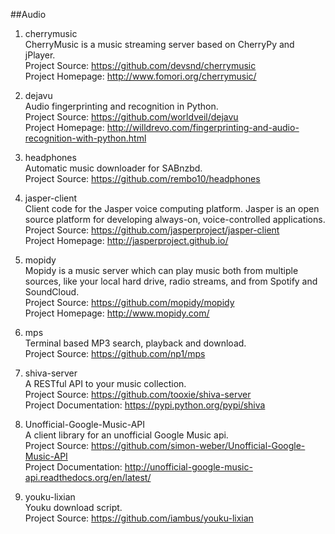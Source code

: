 ##Audio

1. cherrymusic     
CherryMusic is a music streaming server based on CherryPy and jPlayer.     
Project Source: https://github.com/devsnd/cherrymusic    
Project Homepage: http://www.fomori.org/cherrymusic/  

1. dejavu   
Audio fingerprinting and recognition in Python.  
Project Source: https://github.com/worldveil/dejavu   
Project Homepage: http://willdrevo.com/fingerprinting-and-audio-recognition-with-python.html  

1. headphones  
Automatic music downloader for SABnzbd.  
Project Source: https://github.com/rembo10/headphones 

1. jasper-client  
Client code for the Jasper voice computing platform. Jasper is an open source platform for developing always-on, voice-controlled applications.  
Project Source: https://github.com/jasperproject/jasper-client  
Project Homepage: http://jasperproject.github.io/  

1. mopidy  
Mopidy is a music server which can play music both from multiple sources, like your local hard drive, radio streams, and from Spotify and SoundCloud.  
Project Source: https://github.com/mopidy/mopidy  
Project Homepage: http://www.mopidy.com/

1. mps    
Terminal based MP3 search, playback and download.    
Project Source: https://github.com/np1/mps    

1. shiva-server   
A RESTful API to your music collection.   
Project Source: https://github.com/tooxie/shiva-server   
Project Documentation: https://pypi.python.org/pypi/shiva   

1. Unofficial-Google-Music-API  
A client library for an unofficial Google Music api.  
Project Source: https://github.com/simon-weber/Unofficial-Google-Music-API  
Project Documentation: http://unofficial-google-music-api.readthedocs.org/en/latest/   
 
1. youku-lixian  
Youku download script.   
Project Source: https://github.com/iambus/youku-lixian
